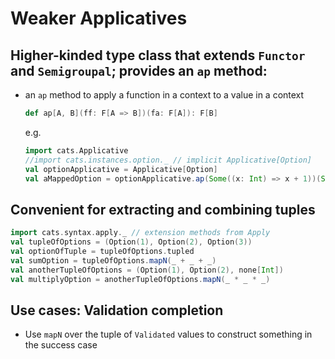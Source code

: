 # Weaker Applicatives

## Higher-kinded type class that extends `Functor` and `Semigroupal`; provides an `ap` method:
 - an `ap` method to apply a function in a context to a value in a context
   ```scala mdoc
   def ap[A, B](ff: F[A => B])(fa: F[A]): F[B]
   ```
   e.g.
   ```scala mdoc
   import cats.Applicative
   //import cats.instances.option._ // implicit Applicative[Option]
   val optionApplicative = Applicative[Option]
   val aMappedOption = optionApplicative.ap(Some((x: Int) => x + 1))(Some(2))
   ```

## Convenient for extracting and combining tuples
   ```scala mdoc
   import cats.syntax.apply._ // extension methods from Apply
   val tupleOfOptions = (Option(1), Option(2), Option(3))
   val optionOfTuple = tupleOfOptions.tupled
   val sumOption = tupleOfOptions.mapN(_ + _ + _)
   val anotherTupleOfOptions = (Option(1), Option(2), none[Int])
   val multiplyOption = anotherTupleOfOptions.mapN(_ * _ * _)
   ```

## Use cases: Validation completion
- Use `mapN` over the tuple of `Validated` values to construct something in the success case
